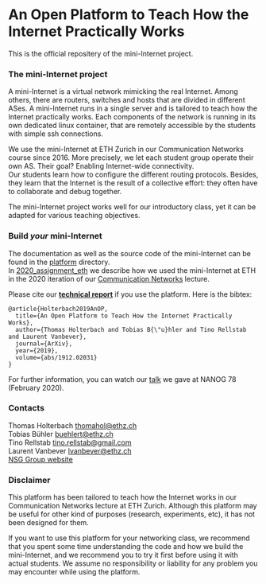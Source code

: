 # An Open Platform to Teach How the Internet Practically Works

This is the official repositery of the mini-Internet project.

### The mini-Internet project

A mini-Internet is a virtual network mimicking the real Internet. Among others, there are routers, switches and hosts that are divided in different ASes. A mini-Internet runs in a single server and is tailored to teach how the Internet practically works. Each components of the network is running in its own dedicated linux container, that are remotely accessible by the students with simple ssh connections. 

We use the mini-Internet at ETH Zurich in our Communication Networks course since 2016. More precisely, we let each student group operate their own AS. Their goal? Enabling Internet-wide connectivity. \
Our students learn how to configure the different routing protocols. Besides, they learn that the Internet is the result of a collective effort: they often have to collaborate and debug together. 

The mini-Internet project works well for our introductory class, yet it can be adapted for various teaching objectives.

### Build _your_ mini-Internet

The documentation as well as the source code of the mini-Internet can be found in the [platform](platform) directory. \
In [2020_assignment_eth](2020_assignment_eth) we describe how we used the mini-Internet at ETH in the 2020 iteration of our [Communication Networks](https://comm-net.ethz.ch/) lecture.

Please cite our **[technical report]( https://arxiv.org/pdf/1912.02031.pdf)** if you use the platform. Here is the bibtex:
```
@article{Holterbach2019AnOP,
  title={An Open Platform to Teach How the Internet Practically Works},
  author={Thomas Holterbach and Tobias B{\"u}hler and Tino Rellstab and Laurent Vanbever},
  journal={ArXiv},
  year={2019},
  volume={abs/1912.02031}
}
```


For further information, you can watch our [talk](https://www.youtube.com/watch?v=8SRjTqH5Z8M&list=PLO8DR5ZGla8jSzWlrWt_cz13LLAz44rHY&index=11&t=0s) we gave at NANOG 78 (February 2020).

### Contacts

Thomas Holterbach <thomahol@ethz.ch> \
Tobias Bühler <buehlert@ethz.ch> \
Tino Rellstab <tino.rellstab@gmail.com> \
Laurent Vanbever <lvanbever@ethz.ch> \
[NSG Group website](https://nsg.ee.ethz.ch/home/)

### Disclaimer

This platform has been tailored to teach how the Internet works in our Communication Networks lecture at ETH Zurich. Although this platform may be useful for other kind of purposes (research, experiments, etc), it has not been designed for them.

If you want to use this platform for your networking class, we recommend that you spent some time understanding the code and how we build the mini-Internet, and we recommend you to try it first before using it with actual students.
We assume no responsibility or liability for any problem you may encounter while using the platform.

